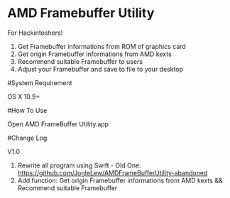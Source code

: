 # AMD Framebuffer Utility

For Hackintoshers!

1. Get Framebuffer informations from ROM of graphics card
1. Get origin Framebuffer informations from AMD kexts
1. Recommend suitable Framebuffer to users
1. Adjust your Framebuffer and save to file to your desktop

#System Requirement

OS X 10.9+

#How To Use

Open AMD FrameBuffer Utility.app

#Change Log

V1.0

1. Rewrite all program using Swift - Old One: https://github.com/JogleLew/AMDFrameBufferUtility-abandoned
1. Add function: Get origin Framebuffer informations from AMD kexts && Recommend suitable Framebuffer

